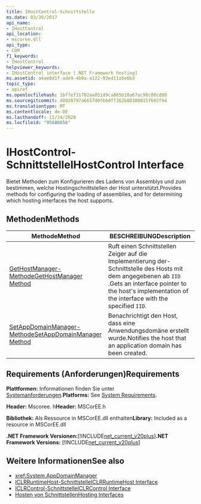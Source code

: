 ```yaml
---
title: IHostControl-Schnittstelle
ms.date: 03/30/2017
api_name:
- IHostControl
api_location:
- mscoree.dll
api_type:
- COM
f1_keywords:
- IHostControl
helpviewer_keywords:
- IHostControl interface [.NET Framework hosting]
ms.assetid: a4ae0d1f-ade9-4b0a-a122-93ed11a5e6b3
topic_type:
- apiref
ms.openlocfilehash: 1bffef31702aa051d9ca865b18a67ac90c00cd00
ms.sourcegitcommit: d8020797a6657d0fbbdff362b80300815f682f94
ms.translationtype: MT
ms.contentlocale: de-DE
ms.lasthandoff: 11/24/2020
ms.locfileid: "95680656"
---
```

# <a name="ihostcontrol-interface"></a><span data-ttu-id="93b3b-102">IHostControl-Schnittstelle</span><span class="sxs-lookup"><span data-stu-id="93b3b-102">IHostControl Interface</span></span>

<span data-ttu-id="93b3b-103">Bietet Methoden zum Konfigurieren des Ladens von Assemblys und zum bestimmen, welche Hostingschnittstellen der Host unterstützt.</span><span class="sxs-lookup"><span data-stu-id="93b3b-103">Provides methods for configuring the loading of assemblies, and for determining which hosting interfaces the host supports.</span></span>  
  
## <a name="methods"></a><span data-ttu-id="93b3b-104">Methoden</span><span class="sxs-lookup"><span data-stu-id="93b3b-104">Methods</span></span>  
  
|<span data-ttu-id="93b3b-105">Methode</span><span class="sxs-lookup"><span data-stu-id="93b3b-105">Method</span></span>|<span data-ttu-id="93b3b-106">BESCHREIBUNG</span><span class="sxs-lookup"><span data-stu-id="93b3b-106">Description</span></span>|  
|------------|-----------------|  
|[<span data-ttu-id="93b3b-107">GetHostManager-Methode</span><span class="sxs-lookup"><span data-stu-id="93b3b-107">GetHostManager Method</span></span>](ihostcontrol-gethostmanager-method.md)|<span data-ttu-id="93b3b-108">Ruft einen Schnittstellen Zeiger auf die Implementierung der-Schnittstelle des Hosts mit dem angegebenen ab `IID` .</span><span class="sxs-lookup"><span data-stu-id="93b3b-108">Gets an interface pointer to the host's implementation of the interface with the specified `IID`.</span></span>|  
|[<span data-ttu-id="93b3b-109">SetAppDomainManager-Methode</span><span class="sxs-lookup"><span data-stu-id="93b3b-109">SetAppDomainManager Method</span></span>](ihostcontrol-setappdomainmanager-method.md)|<span data-ttu-id="93b3b-110">Benachrichtigt den Host, dass eine Anwendungsdomäne erstellt wurde.</span><span class="sxs-lookup"><span data-stu-id="93b3b-110">Notifies the host that an application domain has been created.</span></span>|  
  
## <a name="requirements"></a><span data-ttu-id="93b3b-111">Requirements (Anforderungen)</span><span class="sxs-lookup"><span data-stu-id="93b3b-111">Requirements</span></span>  

 <span data-ttu-id="93b3b-112">**Plattformen:** Informationen finden Sie unter [Systemanforderungen](../../get-started/system-requirements.md).</span><span class="sxs-lookup"><span data-stu-id="93b3b-112">**Platforms:** See [System Requirements](../../get-started/system-requirements.md).</span></span>  
  
 <span data-ttu-id="93b3b-113">**Header:** Mscoree. h</span><span class="sxs-lookup"><span data-stu-id="93b3b-113">**Header:** MSCorEE.h</span></span>  
  
 <span data-ttu-id="93b3b-114">**Bibliothek:** Als Ressource in MSCorEE.dll enthalten</span><span class="sxs-lookup"><span data-stu-id="93b3b-114">**Library:** Included as a resource in MSCorEE.dll</span></span>  
  
 <span data-ttu-id="93b3b-115">**.NET Framework Versionen:**[!INCLUDE[net_current_v20plus](../../../../includes/net-current-v20plus-md.md)]</span><span class="sxs-lookup"><span data-stu-id="93b3b-115">**.NET Framework Versions:** [!INCLUDE[net_current_v20plus](../../../../includes/net-current-v20plus-md.md)]</span></span>  
  
## <a name="see-also"></a><span data-ttu-id="93b3b-116">Weitere Informationen</span><span class="sxs-lookup"><span data-stu-id="93b3b-116">See also</span></span>

- <xref:System.AppDomainManager>
- [<span data-ttu-id="93b3b-117">ICLRRuntimeHost-Schnittstelle</span><span class="sxs-lookup"><span data-stu-id="93b3b-117">ICLRRuntimeHost Interface</span></span>](iclrruntimehost-interface.md)
- [<span data-ttu-id="93b3b-118">ICLRControl-Schnittstelle</span><span class="sxs-lookup"><span data-stu-id="93b3b-118">ICLRControl Interface</span></span>](iclrcontrol-interface.md)
- [<span data-ttu-id="93b3b-119">Hosten von Schnittstellen</span><span class="sxs-lookup"><span data-stu-id="93b3b-119">Hosting Interfaces</span></span>](hosting-interfaces.md)

